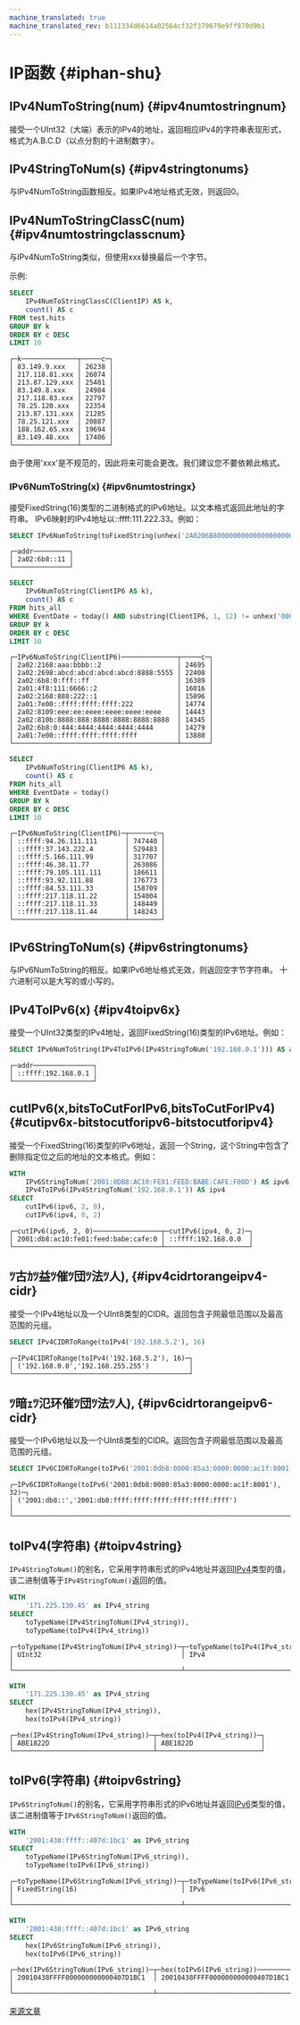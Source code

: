 ```yaml
---
machine_translated: true
machine_translated_rev: b111334d6614a02564cf32f379679e9ff970d9b1
---
```


# IP函数 {#iphan-shu}

## IPv4NumToString(num) {#ipv4numtostringnum}

接受一个UInt32（大端）表示的IPv4的地址，返回相应IPv4的字符串表现形式，格式为A.B.C.D（以点分割的十进制数字）。

## IPv4StringToNum(s) {#ipv4stringtonums}

与IPv4NumToString函数相反。如果IPv4地址格式无效，则返回0。

## IPv4NumToStringClassC(num) {#ipv4numtostringclasscnum}

与IPv4NumToString类似，但使用xxx替换最后一个字节。

示例:

``` sql
SELECT
    IPv4NumToStringClassC(ClientIP) AS k,
    count() AS c
FROM test.hits
GROUP BY k
ORDER BY c DESC
LIMIT 10
```

    ┌─k──────────────┬─────c─┐
    │ 83.149.9.xxx   │ 26238 │
    │ 217.118.81.xxx │ 26074 │
    │ 213.87.129.xxx │ 25481 │
    │ 83.149.8.xxx   │ 24984 │
    │ 217.118.83.xxx │ 22797 │
    │ 78.25.120.xxx  │ 22354 │
    │ 213.87.131.xxx │ 21285 │
    │ 78.25.121.xxx  │ 20887 │
    │ 188.162.65.xxx │ 19694 │
    │ 83.149.48.xxx  │ 17406 │
    └────────────────┴───────┘

由于使用'xxx'是不规范的，因此将来可能会更改。我们建议您不要依赖此格式。

### IPv6NumToString(x) {#ipv6numtostringx}

接受FixedString(16)类型的二进制格式的IPv6地址。以文本格式返回此地址的字符串。
IPv6映射的IPv4地址以::ffff:111.222.33。例如：

``` sql
SELECT IPv6NumToString(toFixedString(unhex('2A0206B8000000000000000000000011'), 16)) AS addr
```

    ┌─addr─────────┐
    │ 2a02:6b8::11 │
    └──────────────┘

``` sql
SELECT
    IPv6NumToString(ClientIP6 AS k),
    count() AS c
FROM hits_all
WHERE EventDate = today() AND substring(ClientIP6, 1, 12) != unhex('00000000000000000000FFFF')
GROUP BY k
ORDER BY c DESC
LIMIT 10
```

    ┌─IPv6NumToString(ClientIP6)──────────────┬─────c─┐
    │ 2a02:2168:aaa:bbbb::2                   │ 24695 │
    │ 2a02:2698:abcd:abcd:abcd:abcd:8888:5555 │ 22408 │
    │ 2a02:6b8:0:fff::ff                      │ 16389 │
    │ 2a01:4f8:111:6666::2                    │ 16016 │
    │ 2a02:2168:888:222::1                    │ 15896 │
    │ 2a01:7e00::ffff:ffff:ffff:222           │ 14774 │
    │ 2a02:8109:eee:ee:eeee:eeee:eeee:eeee    │ 14443 │
    │ 2a02:810b:8888:888:8888:8888:8888:8888  │ 14345 │
    │ 2a02:6b8:0:444:4444:4444:4444:4444      │ 14279 │
    │ 2a01:7e00::ffff:ffff:ffff:ffff          │ 13880 │
    └─────────────────────────────────────────┴───────┘

``` sql
SELECT
    IPv6NumToString(ClientIP6 AS k),
    count() AS c
FROM hits_all
WHERE EventDate = today()
GROUP BY k
ORDER BY c DESC
LIMIT 10
```

    ┌─IPv6NumToString(ClientIP6)─┬──────c─┐
    │ ::ffff:94.26.111.111       │ 747440 │
    │ ::ffff:37.143.222.4        │ 529483 │
    │ ::ffff:5.166.111.99        │ 317707 │
    │ ::ffff:46.38.11.77         │ 263086 │
    │ ::ffff:79.105.111.111      │ 186611 │
    │ ::ffff:93.92.111.88        │ 176773 │
    │ ::ffff:84.53.111.33        │ 158709 │
    │ ::ffff:217.118.11.22       │ 154004 │
    │ ::ffff:217.118.11.33       │ 148449 │
    │ ::ffff:217.118.11.44       │ 148243 │
    └────────────────────────────┴────────┘

## IPv6StringToNum(s) {#ipv6stringtonums}

与IPv6NumToString的相反。如果IPv6地址格式无效，则返回空字节字符串。
十六进制可以是大写的或小写的。

## IPv4ToIPv6(x) {#ipv4toipv6x}

接受一个UInt32类型的IPv4地址，返回FixedString(16)类型的IPv6地址。例如：

``` sql
SELECT IPv6NumToString(IPv4ToIPv6(IPv4StringToNum('192.168.0.1'))) AS addr
```

    ┌─addr───────────────┐
    │ ::ffff:192.168.0.1 │
    └────────────────────┘

## cutIPv6(x,bitsToCutForIPv6,bitsToCutForIPv4) {#cutipv6x-bitstocutforipv6-bitstocutforipv4}

接受一个FixedString(16)类型的IPv6地址，返回一个String，这个String中包含了删除指定位之后的地址的文本格式。例如：

``` sql
WITH
    IPv6StringToNum('2001:0DB8:AC10:FE01:FEED:BABE:CAFE:F00D') AS ipv6,
    IPv4ToIPv6(IPv4StringToNum('192.168.0.1')) AS ipv4
SELECT
    cutIPv6(ipv6, 2, 0),
    cutIPv6(ipv4, 0, 2)
```

    ┌─cutIPv6(ipv6, 2, 0)─────────────────┬─cutIPv6(ipv4, 0, 2)─┐
    │ 2001:db8:ac10:fe01:feed:babe:cafe:0 │ ::ffff:192.168.0.0  │
    └─────────────────────────────────────┴─────────────────────┘

## ﾂ古ｶﾂ益ﾂ催ﾂ団ﾂ法ﾂ人), {#ipv4cidrtorangeipv4-cidr}

接受一个IPv4地址以及一个UInt8类型的CIDR。返回包含子网最低范围以及最高范围的元组。

``` sql
SELECT IPv4CIDRToRange(toIPv4('192.168.5.2'), 16)
```

    ┌─IPv4CIDRToRange(toIPv4('192.168.5.2'), 16)─┐
    │ ('192.168.0.0','192.168.255.255')          │
    └────────────────────────────────────────────┘

## ﾂ暗ｪﾂ氾环催ﾂ団ﾂ法ﾂ人), {#ipv6cidrtorangeipv6-cidr}

接受一个IPv6地址以及一个UInt8类型的CIDR。返回包含子网最低范围以及最高范围的元组。

``` sql
SELECT IPv6CIDRToRange(toIPv6('2001:0db8:0000:85a3:0000:0000:ac1f:8001'), 32);
```

    ┌─IPv6CIDRToRange(toIPv6('2001:0db8:0000:85a3:0000:0000:ac1f:8001'), 32)─┐
    │ ('2001:db8::','2001:db8:ffff:ffff:ffff:ffff:ffff:ffff')                │
    └────────────────────────────────────────────────────────────────────────┘

## toIPv4(字符串) {#toipv4string}

`IPv4StringToNum()`的别名，它采用字符串形式的IPv4地址并返回[IPv4](../../sql_reference/functions/ip_address_functions.md)类型的值，该二进制值等于`IPv4StringToNum()`返回的值。

``` sql
WITH
    '171.225.130.45' as IPv4_string
SELECT
    toTypeName(IPv4StringToNum(IPv4_string)),
    toTypeName(toIPv4(IPv4_string))
```

    ┌─toTypeName(IPv4StringToNum(IPv4_string))─┬─toTypeName(toIPv4(IPv4_string))─┐
    │ UInt32                                   │ IPv4                            │
    └──────────────────────────────────────────┴─────────────────────────────────┘

``` sql
WITH
    '171.225.130.45' as IPv4_string
SELECT
    hex(IPv4StringToNum(IPv4_string)),
    hex(toIPv4(IPv4_string))
```

    ┌─hex(IPv4StringToNum(IPv4_string))─┬─hex(toIPv4(IPv4_string))─┐
    │ ABE1822D                          │ ABE1822D                 │
    └───────────────────────────────────┴──────────────────────────┘

## toIPv6(字符串) {#toipv6string}

`IPv6StringToNum()`的别名，它采用字符串形式的IPv6地址并返回[IPv6](../../sql_reference/functions/ip_address_functions.md)类型的值，该二进制值等于`IPv6StringToNum()`返回的值。

``` sql
WITH
    '2001:438:ffff::407d:1bc1' as IPv6_string
SELECT
    toTypeName(IPv6StringToNum(IPv6_string)),
    toTypeName(toIPv6(IPv6_string))
```

    ┌─toTypeName(IPv6StringToNum(IPv6_string))─┬─toTypeName(toIPv6(IPv6_string))─┐
    │ FixedString(16)                          │ IPv6                            │
    └──────────────────────────────────────────┴─────────────────────────────────┘

``` sql
WITH
    '2001:438:ffff::407d:1bc1' as IPv6_string
SELECT
    hex(IPv6StringToNum(IPv6_string)),
    hex(toIPv6(IPv6_string))
```

    ┌─hex(IPv6StringToNum(IPv6_string))─┬─hex(toIPv6(IPv6_string))─────────┐
    │ 20010438FFFF000000000000407D1BC1  │ 20010438FFFF000000000000407D1BC1 │
    └───────────────────────────────────┴──────────────────────────────────┘

[来源文章](https://clickhouse.tech/docs/en/query_language/functions/ip_address_functions/) <!--hide-->
